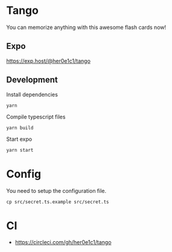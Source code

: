 # Tango

You can memorize anything with this awesome flash cards now!

## Expo

https://exp.host/@her0e1c1/tango

## Development

Install dependencies
```
yarn
```

Compile typescript files
```
yarn build
```

Start expo
```
yarn start
```

# Config

You need to setup the configuration file.

```
cp src/secret.ts.example src/secret.ts
```

# CI
- https://circleci.com/gh/her0e1c1/tango
